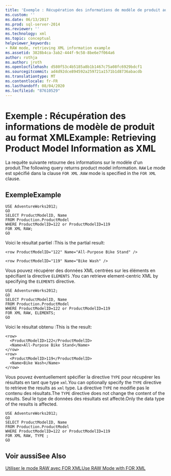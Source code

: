 ```yaml
---
title: 'Exemple : Récupération des informations de modèle de produit au format XML | Microsoft Docs'
ms.custom: ''
ms.date: 06/13/2017
ms.prod: sql-server-2014
ms.reviewer: ''
ms.technology: xml
ms.topic: conceptual
helpviewer_keywords:
- RAW mode, retrieving XML information example
ms.assetid: 3828b4ca-3ab2-444f-9c58-8be6e7f064a6
author: rothja
ms.author: jroth
ms.openlocfilehash: d580f53c4b5185a8b1b1467c75a08fc6929bdcf1
ms.sourcegitcommit: ad4d92dce894592a259721a1571b1d8736abacdb
ms.translationtype: MT
ms.contentlocale: fr-FR
ms.lasthandoff: 08/04/2020
ms.locfileid: "87610529"
---
```

# <a name="example-retrieving-product-model-information-as-xml"></a><span data-ttu-id="1904d-102">Exemple : Récupération des informations de modèle de produit au format XML</span><span class="sxs-lookup"><span data-stu-id="1904d-102">Example: Retrieving Product Model Information as XML</span></span>
  <span data-ttu-id="1904d-103">La requête suivante retourne des informations sur le modèle d'un produit.</span><span class="sxs-lookup"><span data-stu-id="1904d-103">The following query returns product model information.</span></span> <span data-ttu-id="1904d-104">`RAW` Le mode est spécifié dans la clause `FOR XML` .</span><span class="sxs-lookup"><span data-stu-id="1904d-104">`RAW` mode is specified in the `FOR XML` clause.</span></span>  
  
## <a name="example"></a><span data-ttu-id="1904d-105">Exemple</span><span class="sxs-lookup"><span data-stu-id="1904d-105">Example</span></span>  
  
```  
USE AdventureWorks2012;  
GO  
SELECT ProductModelID, Name  
FROM Production.ProductModel  
WHERE ProductModelID=122 or ProductModelID=119  
FOR XML RAW;  
GO  
```  
  
 <span data-ttu-id="1904d-106">Voici le résultat partiel :</span><span class="sxs-lookup"><span data-stu-id="1904d-106">This is the partial result:</span></span>  
  
 `<row ProductModelID="122" Name="All-Purpose Bike Stand" />`  
  
 `<row ProductModelID="119" Name="Bike Wash" />`  
  
 <span data-ttu-id="1904d-107">Vous pouvez récupérer des données XML centrées sur les éléments en spécifiant la directive `ELEMENTS` .</span><span class="sxs-lookup"><span data-stu-id="1904d-107">You can retrieve element-centric XML by specifying the `ELEMENTS` directive.</span></span>  
  
```  
USE AdventureWorks2012;  
GO  
SELECT ProductModelID, Name  
FROM Production.ProductModel  
WHERE ProductModelID=122 or ProductModelID=119  
FOR XML RAW, ELEMENTS;  
GO  
```  
  
 <span data-ttu-id="1904d-108">Voici le résultat obtenu :</span><span class="sxs-lookup"><span data-stu-id="1904d-108">This is the result:</span></span>  
  
```  
<row>  
  <ProductModelID>122</ProductModelID>  
  <Name>All-Purpose Bike Stand</Name>  
</row>  
<row>  
  <ProductModelID>119</ProductModelID>  
  <Name>Bike Wash</Name>  
</row>  
```  
  
 <span data-ttu-id="1904d-109">Vous pouvez éventuellement spécifier la directive `TYPE` pour récupérer les résultats en tant que type `xml`.</span><span class="sxs-lookup"><span data-stu-id="1904d-109">You can optionally specify the `TYPE` directive to retrieve the results as `xml` type.</span></span> <span data-ttu-id="1904d-110">La directive `TYPE` ne modifie pas le contenu des résultats.</span><span class="sxs-lookup"><span data-stu-id="1904d-110">The `TYPE` directive does not change the content of the results.</span></span> <span data-ttu-id="1904d-111">Seul le type de données des résultats est affecté.</span><span class="sxs-lookup"><span data-stu-id="1904d-111">Only the data type of the results is affected.</span></span>  
  
```  
USE AdventureWorks2012;  
GO  
SELECT ProductModelID, Name  
FROM Production.ProductModel  
WHERE ProductModelID=122 or ProductModelID=119  
FOR XML RAW, TYPE ;  
GO  
```  
  
## <a name="see-also"></a><span data-ttu-id="1904d-112">Voir aussi</span><span class="sxs-lookup"><span data-stu-id="1904d-112">See Also</span></span>  
 [<span data-ttu-id="1904d-113">Utiliser le mode RAW avec FOR XML</span><span class="sxs-lookup"><span data-stu-id="1904d-113">Use RAW Mode with FOR XML</span></span>](use-raw-mode-with-for-xml.md)  
  
  
